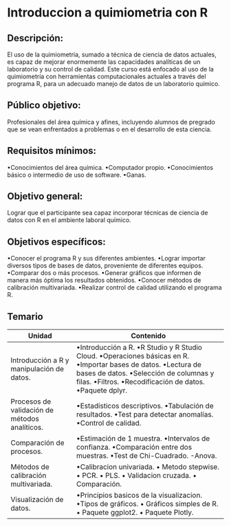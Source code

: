 # Introduccion a quimiometria con R

## Descripción:
El uso de la quimiometría, sumado a técnica de ciencia de datos actuales, es capaz de mejorar enormemente las capacidades analíticas de un laboratorio y su control de calidad. Este curso está enfocado al uso de la quimiometría con herramientas computacionales actuales a través del programa R, para un adecuado manejo de datos de un laboratorio químico. 

## Público objetivo:
Profesionales del área química y afines, incluyendo alumnos de pregrado que se vean enfrentados a problemas o en el desarrollo de esta ciencia.

## Requisitos mínimos:
 •Conocimientos del área química.
 •Computador propio.
 •Conocimientos básico o intermedio de uso de software.
 •Ganas.
 
## Objetivo general:
Lograr que el participante sea capaz incorporar técnicas de ciencia de datos con R en el ambiente laboral químico. 

## Objetivos específicos:
 •Conocer el programa R y sus diferentes ambientes.
 •Lograr importar diversos tipos de bases de datos, proveniente de diferentes equipos.
 •Comparar dos o más procesos.
 •Generar gráficos que informen de manera más óptima los resultados obtenidos.
 •Conocer métodos de calibración multivariada.
 •Realizar control de calidad utilizando el programa R.

## Temario

|  Unidad |Contenido   |
|---|---|
| Introducción a R  y manipulación de datos.  | •Introducción a R. •R Studio y R Studio Cloud. •Operaciones básicas en R. •Importar bases de datos. •Lectura de bases de datos. •Selección de columnas y filas. •Filtros. •Recodificación de datos. •Paquete dplyr. |  
| Procesos de validación de métodos analíticos. | •Estadísticos descriptivos. •Tabulación de resultados. •Test para detectar anomalías. •Control de calidad. |  
| Comparación de procesos.  |  •Estimación de 1 muestra. •Intervalos de confianza. •Comparación entre dos muestras. •Test de Chi-Cuadrado. -Anova.| 
| Métodos de calibración multivariada.  | •Calibracion univariada. •	Metodo stepwise. •	PCR. •	PLS. •	Validacion cruzada. •	Comparación. |
| Visualización de datos. | •Principios basicos de la visualizacion. •Tipos de gráficos. •	Gráficos simples de R. •	Paquete  ggplot2. •	Paquete Plotly. |
